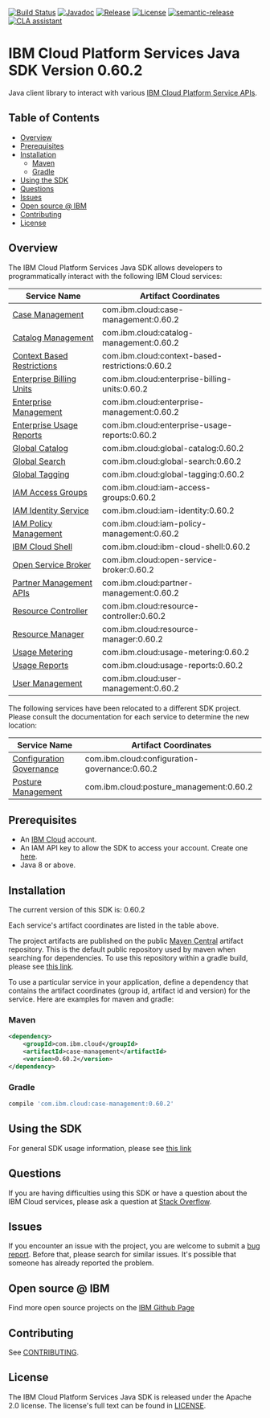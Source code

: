 [![Build Status](https://app.travis-ci.com/IBM/platform-services-java-sdk.svg?branch=main)](https://app.travis-ci.com/IBM/platform-services-java-sdk)
[![Javadoc](https://img.shields.io/static/v1?label=javadoc&message=latest&color=blue)](https://ibm.github.io/platform-services-java-sdk/docs/latest)
[![Release](https://img.shields.io/github/v/release/IBM/platform-services-java-sdk)](https://github.com/IBM/platform-services-java-sdk/releases/latest)
[![License](https://img.shields.io/badge/License-Apache%202.0-blue.svg)](https://opensource.org/licenses/Apache-2.0)
[![semantic-release](https://img.shields.io/badge/%20%20%F0%9F%93%A6%F0%9F%9A%80-semantic--release-e10079.svg)](https://github.com/semantic-release/semantic-release)
[![CLA assistant](https://cla-assistant.io/readme/badge/IBM/platform-services-java-sdk)](https://cla-assistant.io/IBM/platform-services-java-sdk)



# IBM Cloud Platform Services Java SDK Version 0.60.2

Java client library to interact with various 
[IBM Cloud Platform Service APIs](https://cloud.ibm.com/docs?tab=api-docs&category=platform_services).

## Table of Contents

<!--
  The TOC below is generated using the `markdown-toc` node package.

      https://github.com/jonschlinkert/markdown-toc

  You should regenerate the TOC after making changes to this file.

      npx markdown-toc --maxdepth 4 -i README.md
  -->

<!-- toc -->

- [Overview](#overview)
- [Prerequisites](#prerequisites)
- [Installation](#installation)
  * [Maven](#maven)
  * [Gradle](#gradle)
- [Using the SDK](#using-the-sdk)
- [Questions](#questions)
- [Issues](#issues)
- [Open source @ IBM](#open-source--ibm)
- [Contributing](#contributing)
- [License](#license)

<!-- tocstop -->

## Overview

The IBM Cloud Platform Services Java SDK allows developers to programmatically interact with the following IBM Cloud services:

Service Name | Artifact Coordinates
--- | --- 
[Case Management](https://cloud.ibm.com/apidocs/case-management?code=java) | com.ibm.cloud:case-management:0.60.2
[Catalog Management](https://cloud.ibm.com/apidocs/resource-catalog/private-catalog?code=java) | com.ibm.cloud:catalog-management:0.60.2
[Context Based Restrictions](https://cloud.ibm.com/apidocs/context-based-restrictions?code=java) | com.ibm.cloud:context-based-restrictions:0.60.2
[Enterprise Billing Units](https://cloud.ibm.com/apidocs/enterprise-apis/billing-unit?code=java) | com.ibm.cloud:enterprise-billing-units:0.60.2
[Enterprise Management](https://cloud.ibm.com/apidocs/enterprise-apis/enterprise?code=java) | com.ibm.cloud:enterprise-management:0.60.2
[Enterprise Usage Reports](https://cloud.ibm.com/apidocs/enterprise-apis/resource-usage-reports?code=java) | com.ibm.cloud:enterprise-usage-reports:0.60.2
[Global Catalog](https://cloud.ibm.com/apidocs/resource-catalog/global-catalog?code=java) | com.ibm.cloud:global-catalog:0.60.2
[Global Search](https://cloud.ibm.com/apidocs/search?code=java) | com.ibm.cloud:global-search:0.60.2
[Global Tagging](https://cloud.ibm.com/apidocs/tagging?code=java) | com.ibm.cloud:global-tagging:0.60.2
[IAM Access Groups](https://cloud.ibm.com/apidocs/iam-access-groups?code=java) | com.ibm.cloud:iam-access-groups:0.60.2
[IAM Identity Service](https://cloud.ibm.com/apidocs/iam-identity-token-api?code=java) | com.ibm.cloud:iam-identity:0.60.2
[IAM Policy Management](https://cloud.ibm.com/apidocs/iam-policy-management?code=java) | com.ibm.cloud:iam-policy-management:0.60.2
[IBM Cloud Shell](https://cloud.ibm.com/apidocs/cloudshell?code=java) | com.ibm.cloud:ibm-cloud-shell:0.60.2
[Open Service Broker](https://cloud.ibm.com/apidocs/resource-controller/ibm-cloud-osb-api?code=java) | com.ibm.cloud:open-service-broker:0.60.2
[Partner Management APIs](https://cloud.ibm.com/apidocs/partner-apis/partner?code=go) | com.ibm.cloud:partner-management:0.60.2
[Resource Controller](https://cloud.ibm.com/apidocs/resource-controller/resource-controller?code=java) | com.ibm.cloud:resource-controller:0.60.2
[Resource Manager](https://cloud.ibm.com/apidocs/resource-controller/resource-manager?code=java) | com.ibm.cloud:resource-manager:0.60.2
[Usage Metering](https://cloud.ibm.com/apidocs/usage-metering?code=java) | com.ibm.cloud:usage-metering:0.60.2
[Usage Reports](https://cloud.ibm.com/apidocs/metering-reporting?code=java) | com.ibm.cloud:usage-reports:0.60.2
[User Management](https://cloud.ibm.com/apidocs/user-management?code=java) | com.ibm.cloud:user-management:0.60.2

The following services have been relocated to a different SDK project.
Please consult the documentation for each service to determine the new location:

Service Name | Artifact Coordinates
--- | --- 
[Configuration Governance](https://cloud.ibm.com/apidocs/security-compliance/config?code=java) | com.ibm.cloud:configuration-governance:0.60.2
[Posture Management](https://cloud.ibm.com/apidocs/security-compliance/posture?code=java) | com.ibm.cloud:posture_management:0.60.2

## Prerequisites

[ibm-cloud-onboarding]: https://cloud.ibm.com/registration

* An [IBM Cloud][ibm-cloud-onboarding] account.
* An IAM API key to allow the SDK to access your account. Create one [here](https://cloud.ibm.com/iam/apikeys).
* Java 8 or above.

## Installation
The current version of this SDK is: 0.60.2

Each service's artifact coordinates are listed in the table above.

The project artifacts are published on the public [Maven Central](https://repo1.maven.org/maven2/)
artifact repository.  This is the default public repository used by maven when searching for dependencies.
To use this repository within a gradle build, please see
[this link](https://docs.gradle.org/current/userguide/declaring_repositories.html).

To use a particular service in your application, define a dependency that contains the
artifact coordinates (group id, artifact id and version) for the service.
Here are examples for maven and gradle:

### Maven

```xml
<dependency>
    <groupId>com.ibm.cloud</groupId>
    <artifactId>case-management</artifactId>
    <version>0.60.2</version>
</dependency>
```

### Gradle
```gradle
compile 'com.ibm.cloud:case-management:0.60.2'
```

## Using the SDK
For general SDK usage information, please see [this link](https://github.com/IBM/ibm-cloud-sdk-common/blob/main/README.md)

## Questions

If you are having difficulties using this SDK or have a question about the IBM Cloud services,
please ask a question at
[Stack Overflow](http://stackoverflow.com/questions/ask?tags=ibm-cloud).

## Issues
If you encounter an issue with the project, you are welcome to submit a
[bug report](https://github.com/IBM/platform-services-java-sdk/issues).
Before that, please search for similar issues. It's possible that someone has already reported the problem.

## Open source @ IBM
Find more open source projects on the [IBM Github Page](http://ibm.github.io/)

## Contributing
See [CONTRIBUTING](CONTRIBUTING.md).

## License

The IBM Cloud Platform Services Java SDK is released under the Apache 2.0 license.
The license's full text can be found in
[LICENSE](LICENSE).
